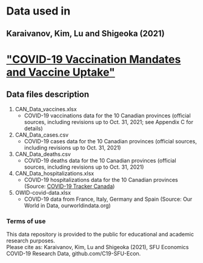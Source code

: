 # Data used in 
## Karaivanov, Kim, Lu and Shigeoka (2021)  
# ["COVID-19 Vaccination Mandates and Vaccine Uptake"](https://www.medrxiv.org/content/10.1101/2021.10.21.21265355v1) 


## Data files description
1. CAN_Data_vaccines.xlsx
    - COVID-19 vaccinations data for the 10 Canadian provinces (official sources, including revisions up to Oct. 31, 2021; see Appendix C for details)
2. CAN_Data_cases.csv
    - COVID-19 cases data for the 10 Canadian provinces (official sources, including revisions up to Oct. 31, 2021)  
3. CAN_Data_deaths.csv                                               
    - COVID-19 deaths data for the 10 Canadian provinces (official sources, including revisions up to Oct. 31, 2021)  
4. CAN_Data_hospitalizations.xlsx                                                
    - COVID-19 hospitalizations data for the 10 Canadian provinces (Source: [COVID-19 Tracker Canada](https://covid19tracker.ca))  
5. OWID-covid-data.xlsx
    - COVID-19 data from France, Italy, Germany and Spain (Source: Our World in Data, ourworldindata.org)


### Terms of use
This data repository is provided to the public for educational and academic research purposes.  
Please cite as: Karaivanov, Kim, Lu and Shigeoka (2021), SFU Economics COVID-19 Research Data, github.com/C19-SFU-Econ.

